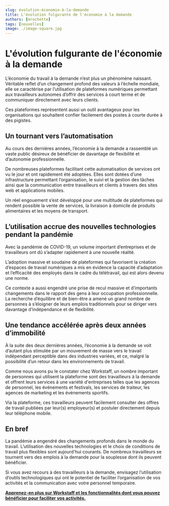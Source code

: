 ```yaml
---
slug: évolution-économie-à-la-demande
title: L'évolution fulgurante de l'économie à la demande
authors: [mrochette]
tags: [nouvelles]
image: ./image-square.jpg
---
```


# L'évolution fulgurante de l'économie à la demande 
L’économie du travail à la demande n’est plus un phénomène naissant. Véritable reflet d’un changement profond des valeurs à l’échelle mondiale, elle se caractérise par l’utilisation de plateformes numériques permettant aux travailleurs autonomes d’offrir des services à court terme et de communiquer directement avec leurs clients.
<!--truncate-->

Ces plateformes représentent aussi un outil avantageux pour les organisations qui souhaitent confier facilement des postes à courte durée à des pigistes.

## Un tournant vers l’automatisation
Au cours des dernières années, l’économie à la demande a rassemblé un vaste public désireux de bénéficier de davantage de flexibilité et d’autonomie professionnelle.

De nombreuses plateformes facilitant cette automatisation de services ont vu le jour et ont rapidement été adoptées. Elles sont dotées d’une infrastructure permettant l’organisation, le suivi et la gestion des tâches ainsi que la communication entre travailleurs et clients à travers des sites web et applications mobiles.

Un réel engouement s’est développé pour une multitude de plateformes qui rendent possible la vente de services, la livraison à domicile de produits alimentaires et les moyens de transport.

## L’utilisation accrue des nouvelles technologies pendant la pandémie
Avec la pandémie de COVID-19, un volume important d’entreprises et de travailleurs ont dû s’adapter rapidement à une nouvelle réalité.

L’adoption massive et soudaine de plateformes qui favorisent la création d’espaces de travail numériques a mis en évidence la capacité d’adaptation et l’efficacité des employés dans le cadre du télétravail, qui est alors devenu une norme.

Ce contexte a aussi engendré une prise de recul massive et d’importants changements dans le rapport des gens à leur occupation professionnelle. La recherche d’équilibre et de bien-être a amené un grand nombre de personnes à s’éloigner de leurs emplois traditionnels pour se diriger vers davantage d’indépendance et de flexibilité.

## Une tendance accélérée après deux années d’immobilité
À la suite des deux dernières années, l’économie à la demande se voit d’autant plus stimulée par un mouvement de masse vers le travail indépendant perceptible dans des industries variées, et ce, malgré la possibilité d’un retour dans les environnements de travail.

Comme nous avons pu le constater chez Workstaff, un nombre important de personnes qui utilisent la plateforme sont des travailleurs à la demande et offrent leurs services à une variété d'entreprises telles que les agences de personnel, les événements et festivals, les services de traiteur, les agences de marketing et les événements sportifs.

Via la plateforme, ces travailleurs peuvent facilement consulter des offres de travail publiées par leur(s) employeur(s) et postuler directement depuis leur téléphone mobile.

## En bref
La pandémie a engendré des changements profonds dans le monde du travail. L’utilisation des nouvelles technologies et le choix de conditions de travail plus flexibles sont aujourd'hui courants. De nombreux travailleurs se tournent vers des emplois à la demande pour la souplesse dont ils peuvent bénéficier.

Si vous avez recours à des travailleurs à la demande, envisagez l’utilisation d’outils technologiques qui ont le potentiel de faciliter l’organisation de vos activités et la communication avec votre personnel temporaire.

[**Apprenez-en plus sur Workstaff et les fonctionnalités dont vous pouvez bénéficier pour faciliter vos activités.**](https://workstaff.app/fr/) 
